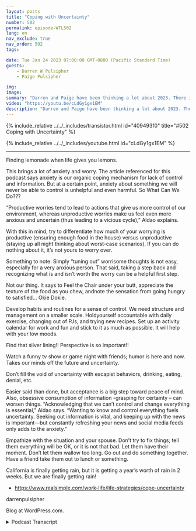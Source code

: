 ```yaml
---
layout: posts
title: "Coping with Uncertainty"
number: 502
permalink: episode-WTL502
lang: en
nav_exclude: true
nav_order: 502
tags:

date: Tue Jan 24 2023 07:00:00 GMT-0800 (Pacific Standard Time)
guests:
    - Darren W Pulsipher
    - Paige Pulsipher

img: 
image: 
summary: "Darren and Paige have been thinking a lot about 2023. There is so much uncertainty in the future right now. Darren has had a lot of luck with his work and will continue this year. They have had friends lose their jobs, friends waiting to see if they will lose their jobs, companies changing their compensation packages, the economy is slow simmering into a recession…a lot of uncertainty."
video: "https://youtu.be/cLdGy1gx1EM"
description: "Darren and Paige have been thinking a lot about 2023. There is so much uncertainty in the future right now. Darren has had a lot of luck with his work and will continue this year. They have had friends lose their jobs, friends waiting to see if they will lose their jobs, companies changing their compensation packages, the economy is slow simmering into a recession…a lot of uncertainty."
---
```


<div>
{% include_relative ../../_includes/transistor.html id="409493f0" title="#502 Coping with Uncertainty" %}

{% include_relative ../../_includes/youtube.html id="cLdGy1gx1EM" %}
</div>

---

Finding lemonade when life gives you lemons.

This brings a lot of anxiety and worry. The article referenced for this podcast says anxiety is our organic coping mechanism for lack of control and information. But at a certain point, anxiety about something we will never be able to control is unhelpful and even harmful. So What Can We Do???

“Productive worries tend to lead to actions that give us more control of our environment, whereas unproductive worries make us feel even more anxious and uncertain (thus leading to a vicious cycle),” Aldao explains.

With this in mind, try to differentiate how much of your worrying is productive (ensuring enough food in the house) versus unproductive (staying up all night thinking about worst-case scenarios). If you can do nothing about it, it’s not yours to worry over.

Something to note: Simply “tuning out” worrisome thoughts is not easy, especially for a very anxious person. That said, taking a step back and recognizing what is and isn’t worth the worry can be a helpful first step.

Not our thing. It says to Feel the Chair under your butt, appreciate the texture of the food as you chew, andnote the sensation from going hungry to satisfied… Okie Dokie.

Develop habits and routines for a sense of control. We need structure and management on a smaller scale. Holdyourself accountable with daily exercise, changing out of PJs, and trying new recipes. Set up an activity calendar for work and fun and stick to it as much as possible. It will help with your low moods.

Find that silver lining!! Perspective is so important!!

Watch a funny tv show or game night with friends; humor is here and now. Takes our minds off the future and uncertainty.

Don’t fill the void of uncertainty with escapist behaviors, drinking, eating, denial, etc.

Easier said than done, but acceptance is a big step toward peace of mind. Also, obsessive consumption of information -grasping for certainty – can worsen things. “Acknowledging that we can’t control and change everything is essential,” Aldao says. “Wanting to know and control everything fuels uncertainty. Seeking out information is vital, and keeping up with the news is important—but constantly refreshing your news and social media feeds only adds to the anxiety.”

Empathize with the situation and your spouse. Don’t try to fix things; tell them everything will be OK, or it is not that bad. Let them have their moment. Don’t let them wallow too long. Go out and do something together. Have a friend take them out to lunch or something.

California is finally getting rain, but it is getting a year’s worth of rain in 2 weeks. But we are finally getting rain!

* https://www.realsimple.com/work-life/life-strategies/cope-uncertainty

darrenpulsipher

Blog at WordPress.com.



<details>
<summary> Podcast Transcript </summary>

<p></p>

</details>
